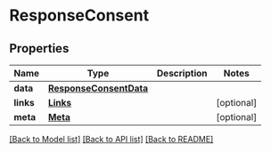 # ResponseConsent

## Properties
Name | Type | Description | Notes
------------ | ------------- | ------------- | -------------
**data** | [**ResponseConsentData**](ResponseConsentData.md) |  | 
**links** | [**Links**](Links.md) |  | [optional] 
**meta** | [**Meta**](Meta.md) |  | [optional] 

[[Back to Model list]](../README.md#documentation-for-models) [[Back to API list]](../README.md#documentation-for-api-endpoints) [[Back to README]](../README.md)

